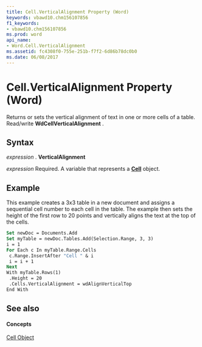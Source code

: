 ```yaml
---
title: Cell.VerticalAlignment Property (Word)
keywords: vbawd10.chm156107856
f1_keywords:
- vbawd10.chm156107856
ms.prod: word
api_name:
- Word.Cell.VerticalAlignment
ms.assetid: fc4308f0-755e-251b-f7f2-6d86b78dc0b0
ms.date: 06/08/2017
---
```



# Cell.VerticalAlignment Property (Word)

Returns or sets the vertical alignment of text in one or more cells of a table. Read/write  **WdCellVerticalAlignment** .


## Syntax

 _expression_ . **VerticalAlignment**

 _expression_ Required. A variable that represents a **[Cell](cell-object-word.md)** object.


## Example

This example creates a 3x3 table in a new document and assigns a sequential cell number to each cell in the table. The example then sets the height of the first row to 20 points and vertically aligns the text at the top of the cells.


```vb
Set newDoc = Documents.Add 
Set myTable = newDoc.Tables.Add(Selection.Range, 3, 3) 
i = 1 
For Each c In myTable.Range.Cells 
 c.Range.InsertAfter "Cell " & i 
 i = i + 1 
Next 
With myTable.Rows(1) 
 .Height = 20 
 .Cells.VerticalAlignment = wdAlignVerticalTop 
End With
```


## See also


#### Concepts


[Cell Object](cell-object-word.md)

